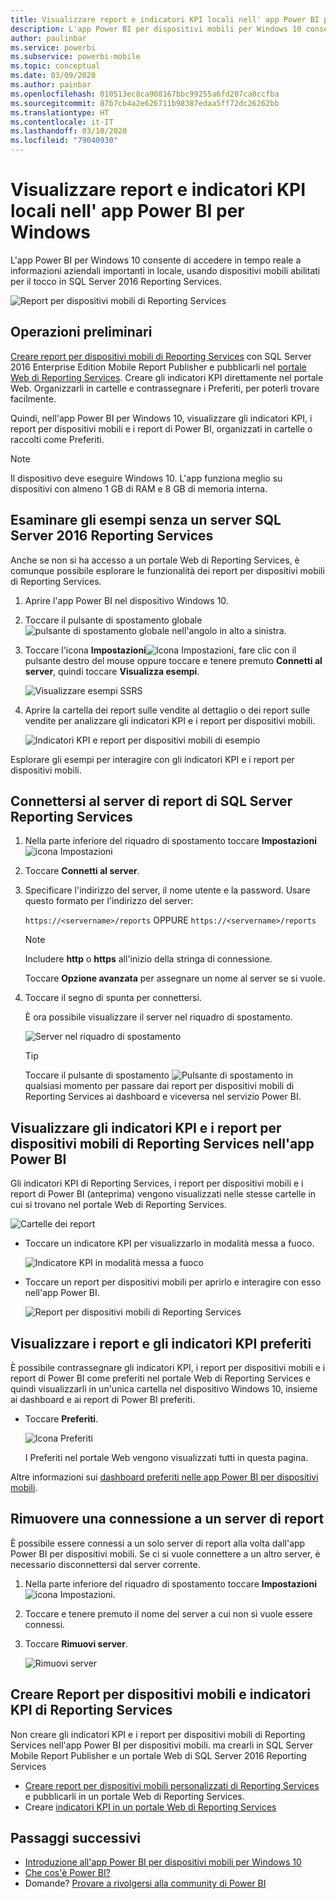 ```yaml
---
title: Visualizzare report e indicatori KPI locali nell' app Power BI per Windows
description: L'app Power BI per dispositivi mobili per Windows 10 consente di accedere in tempo reale a informazioni aziendali importanti in locale usando dispositivi mobili abilitati per il tocco.
author: paulinbar
ms.service: powerbi
ms.subservice: powerbi-mobile
ms.topic: conceptual
ms.date: 03/09/2020
ms.author: painbar
ms.openlocfilehash: 010513ec8ca908167bbc99255a6fd207ca0ccfba
ms.sourcegitcommit: 87b7cb4a2e626711b98387edaa5ff72dc26262bb
ms.translationtype: HT
ms.contentlocale: it-IT
ms.lasthandoff: 03/10/2020
ms.locfileid: "79040930"
---
```

# <a name="view-on-premises-reports-and-kpis-in-the-power-bi-windows-app"></a>Visualizzare report e indicatori KPI locali nell' app Power BI per Windows
L'app Power BI per Windows 10 consente di accedere in tempo reale a informazioni aziendali importanti in locale, usando dispositivi mobili abilitati per il tocco in SQL Server 2016 Reporting Services. 

![Report per dispositivi mobili di Reporting Services](././media/mobile-app-windows-10-ssrs-kpis-mobile-reports/power-bi-ssrs-mobile-report.png)

## <a name="first-things-first"></a>Operazioni preliminari
[Creare report per dispositivi mobili di Reporting Services](https://msdn.microsoft.com/library/mt652547.aspx) con SQL Server 2016 Enterprise Edition Mobile Report Publisher e pubblicarli nel [portale Web di Reporting Services](https://msdn.microsoft.com/library/mt637133.aspx). Creare gli indicatori KPI direttamente nel portale Web. Organizzarli in cartelle e contrassegnare i Preferiti, per poterli trovare facilmente. 

Quindi, nell'app Power BI per Windows 10, visualizzare gli indicatori KPI, i report per dispositivi mobili e i report di Power BI, organizzati in cartelle o raccolti come Preferiti. 

> [!NOTE]
> Il dispositivo deve eseguire Windows 10. L'app funziona meglio su dispositivi con almeno 1 GB di RAM e 8 GB di memoria interna.
> 
> 

## <a name="explore-samples-without-a-sql-server-2016-reporting-services-server"></a>Esaminare gli esempi senza un server SQL Server 2016 Reporting Services
Anche se non si ha accesso a un portale Web di Reporting Services, è comunque possibile esplorare le funzionalità dei report per dispositivi mobili di Reporting Services.

1. Aprire l'app Power BI nel dispositivo Windows 10.
2. Toccare il pulsante di spostamento globale ![pulsante di spostamento globale](././media/mobile-app-windows-10-ssrs-kpis-mobile-reports/powerbi_windows10_options_icon.png) nell'angolo in alto a sinistra.
3. Toccare l'icona **Impostazioni**![Icona Impostazioni](./././media/mobile-app-windows-10-ssrs-kpis-mobile-reports/power-bi-settings-icon.png), fare clic con il pulsante destro del mouse oppure toccare e tenere premuto **Connetti al server**, quindi toccare **Visualizza esempi**.
   
   ![Visualizzare esempi SSRS](./media/mobile-app-windows-10-ssrs-kpis-mobile-reports/power-bi-win10-connect-ssrs-samples.png)
4. Aprire la cartella dei report sulle vendite al dettaglio o dei report sulle vendite per analizzare gli indicatori KPI e i report per dispositivi mobili.
   
   ![Indicatori KPI e report per dispositivi mobili di esempio](./media/mobile-app-windows-10-ssrs-kpis-mobile-reports/power-bi-win10-ssrs-sample-kpis.png)

Esplorare gli esempi per interagire con gli indicatori KPI e i report per dispositivi mobili.

## <a name="connect-to-a-reporting-services-report-server"></a>Connettersi al server di report di SQL Server Reporting Services
1. Nella parte inferiore del riquadro di spostamento toccare **Impostazioni** ![icona Impostazioni](./././media/mobile-app-windows-10-ssrs-kpis-mobile-reports/power-bi-settings-icon.png)
2. Toccare **Connetti al server**.
3. Specificare l'indirizzo del server, il nome utente e la password. Usare questo formato per l'indirizzo del server:
   
     `https://<servername>/reports` OPPURE `https://<servername>/reports`
   
   > [!NOTE]
   > Includere **http** o **https** all'inizio della stringa di connessione.
   > 
   > 
   
    Toccare **Opzione avanzata** per assegnare un nome al server se si vuole.
4. Toccare il segno di spunta per connettersi. 
   
   È ora possibile visualizzare il server nel riquadro di spostamento.
   
   ![Server nel riquadro di spostamento](./media/mobile-app-windows-10-ssrs-kpis-mobile-reports/power-bi-ssrs-mobile-report-server.png)
   
   >[!TIP]
   >Toccare il pulsante di spostamento ![Pulsante di spostamento](././media/mobile-app-windows-10-ssrs-kpis-mobile-reports/powerbi_windows10_options_icon.png) in qualsiasi momento per passare dai report per dispositivi mobili di Reporting Services ai dashboard e viceversa nel servizio Power BI. 
   > 

## <a name="view-reporting-services-kpis-and-mobile-reports-in-the-power-bi-app"></a>Visualizzare gli indicatori KPI e i report per dispositivi mobili di Reporting Services nell'app Power BI
Gli indicatori KPI di Reporting Services, i report per dispositivi mobili e i report di Power BI (anteprima) vengono visualizzati nelle stesse cartelle in cui si trovano nel portale Web di Reporting Services.

![Cartelle dei report](./media/mobile-app-windows-10-ssrs-kpis-mobile-reports/power-bi-ssrs-mobile-report-folders.png)

* Toccare un indicatore KPI per visualizzarlo in modalità messa a fuoco.
  
    ![Indicatore KPI in modalità messa a fuoco](./media/mobile-app-windows-10-ssrs-kpis-mobile-reports/power-bi-ssrs-mobile-report-kpis.png)
* Toccare un report per dispositivi mobili per aprirlo e interagire con esso nell'app Power BI.
  
    ![Report per dispositivi mobili di Reporting Services](././media/mobile-app-windows-10-ssrs-kpis-mobile-reports/power-bi-ssrs-mobile-report.png)

## <a name="view-your-favorite-kpis-and-reports"></a>Visualizzare i report e gli indicatori KPI preferiti
È possibile contrassegnare gli indicatori KPI, i report per dispositivi mobili e i report di Power BI come preferiti nel portale Web di Reporting Services e quindi visualizzarli in un'unica cartella nel dispositivo Windows 10, insieme ai dashboard e ai report di Power BI preferiti.

* Toccare **Preferiti**.
  
   ![Icona Preferiti](./media/mobile-app-windows-10-ssrs-kpis-mobile-reports/power-bi-ssrs-mobile-report-favorite-menu.png)
  
   I Preferiti nel portale Web vengono visualizzati tutti in questa pagina.
  
Altre informazioni sui [dashboard preferiti nelle app Power BI per dispositivi mobili](mobile-apps-favorites.md).

## <a name="remove-a-connection-to-a-report-server"></a>Rimuovere una connessione a un server di report
È possibile essere connessi a un solo server di report alla volta dall'app Power BI per dispositivi mobili. Se ci si vuole connettere a un altro server, è necessario disconnettersi dal server corrente.

1. Nella parte inferiore del riquadro di spostamento toccare **Impostazioni** ![icona Impostazioni](./././media/mobile-app-windows-10-ssrs-kpis-mobile-reports/power-bi-settings-icon.png).
2. Toccare e tenere premuto il nome del server a cui non si vuole essere connessi.
3. Toccare **Rimuovi server**.
   
    ![Rimuovi server](./media/mobile-app-windows-10-ssrs-kpis-mobile-reports/power-bi-windows-10-ssrs-remove-server-menu.png)

## <a name="create-reporting-services-mobile-reports-and-kpis"></a>Creare Report per dispositivi mobili e indicatori KPI di Reporting Services
Non creare gli indicatori KPI e i report per dispositivi mobili di Reporting Services nell'app Power BI per dispositivi mobili. ma crearli in SQL Server Mobile Report Publisher e un portale Web di SQL Server 2016 Reporting Services

* [Creare report per dispositivi mobili personalizzati di Reporting Services](https://msdn.microsoft.com/library/mt652547.aspx) e pubblicarli in un portale Web di Reporting Services.
* Creare [indicatori KPI in un portale Web di Reporting Services](https://msdn.microsoft.com/library/mt683632.aspx)

## <a name="next-steps"></a>Passaggi successivi
* [Introduzione all'app Power BI per dispositivi mobili per Windows 10](mobile-windows-10-phone-app-get-started.md)  
* [Che cos'è Power BI?](../../fundamentals/power-bi-overview.md)  
* Domande? [Provare a rivolgersi alla community di Power BI](https://community.powerbi.com/)

